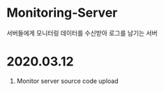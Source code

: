 # Monitoring-Server
서버들에게 모니터링 데이터를 수신받아 로그를 남기는 서버

# 2020.03.12
1. Monitor server source code upload
